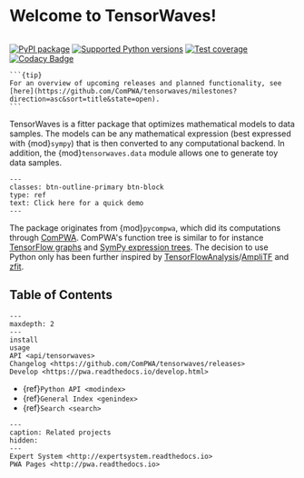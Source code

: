 # Welcome to TensorWaves!

```{title} Welcome

```

[![PyPI package](https://badge.fury.io/py/tensorwaves.svg)](https://pypi.org/project/tensorwaves)
[![Supported Python versions](https://img.shields.io/pypi/pyversions/tensorwaves)](https://pypi.org/project/tensorwaves)
[![Test coverage](https://codecov.io/gh/ComPWA/tensorwaves/branch/master/graph/badge.svg)](https://codecov.io/gh/ComPWA/tensorwaves)
[![Codacy Badge](https://api.codacy.com/project/badge/Grade/db8f89e5588041d8a995968262c224ef)](https://www.codacy.com/gh/ComPWA/tensorwaves)

````{margin}
```{tip}
For an overview of upcoming releases and planned functionality, see
[here](https://github.com/ComPWA/tensorwaves/milestones?direction=asc&sort=title&state=open).
```
````

TensorWaves is a fitter package that optimizes mathematical models to data
samples. The models can be any mathematical expression (best expressed with
{mod}`sympy`) that is then converted to any computational backend. In addition,
the {mod}`tensorwaves.data` module allows one to generate toy data samples.

```{link-button} usage
---
classes: btn-outline-primary btn-block
type: ref
text: Click here for a quick demo
---
```

The package originates from {mod}`pycompwa`, which did its computations through
[ComPWA](https://github.com/ComPWA/ComPWA). ComPWA's function tree is similar
to for instance
[TensorFlow graphs](https://www.tensorflow.org/tensorboard/graphs) and
[SymPy expression trees](https://docs.sympy.org/latest/tutorial/manipulation.html).
The decision to use Python only has been further inspired by
[TensorFlowAnalysis](https://gitlab.cern.ch/poluekt/TensorFlowAnalysis)/[AmpliTF](https://github.com/apoluekt/AmpliTF)
and [zfit](https://github.com/zfit/zfit).

## Table of Contents

```{toctree}
---
maxdepth: 2
---
install
usage
API <api/tensorwaves>
Changelog <https://github.com/ComPWA/tensorwaves/releases>
Develop <https://pwa.readthedocs.io/develop.html>
```

- {ref}`Python API <modindex>`
- {ref}`General Index <genindex>`
- {ref}`Search <search>`

```{toctree}
---
caption: Related projects
hidden:
---
Expert System <http://expertsystem.readthedocs.io>
PWA Pages <http://pwa.readthedocs.io>
```
